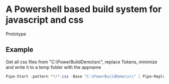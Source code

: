 # A Powershell based build system for javascript and css

Prototype

## Example

Get all css files from "C:\PowerBuildDemo\src", replace Tokens, minimize and write it to a temp folder with the appname

```powershell
Pipe-Start -pattern **/*.css -Base "C:\PowerBuildDemo\src" | Pipe-Replace | Pipe-Minimize | Pipe-Write -Base $env:TEMP/$(Get-BuildVar appname)
```
